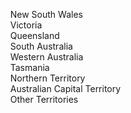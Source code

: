 &nbsp;&nbsp;&nbsp;&nbsp;New South Wales<br>
&nbsp;&nbsp;&nbsp;&nbsp;Victoria<br>
&nbsp;&nbsp;&nbsp;&nbsp;Queensland<br>
&nbsp;&nbsp;&nbsp;&nbsp;South  Australia<br>
&nbsp;&nbsp;&nbsp;&nbsp;Western Australia<br>
&nbsp;&nbsp;&nbsp;&nbsp;Tasmania<br>
&nbsp;&nbsp;&nbsp;&nbsp;Northern  Territory<br>
&nbsp;&nbsp;&nbsp;&nbsp;Australian  Capital Territory<br>
&nbsp;&nbsp;&nbsp;&nbsp;Other Territories
